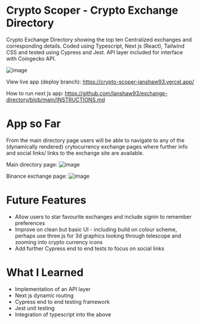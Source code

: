 # Crypto Scoper - Crypto Exchange Directory

Crypto Exchange Directory showing the top ten Centralized exchanges and corresponding details. Coded using Typescript, Next js (React), Tailwind CSS and tested using Cypress and Jest. API layer included for interface with Coingecko API.

![image](https://user-images.githubusercontent.com/76686112/186133648-4f2bf168-585a-4d56-93c2-e9b8d7577766.png)


View live app (deploy branch): https://crypto-scoper-ianshaw93.vercel.app/

How to run next js app:
https://github.com/Ianshaw93/exchange-directory/blob/main/INSTRUCTIONS.md


# App so Far

From the main directory page users will be able to navigate to any of the (dynamically rendered) crytocurrency exchange pages where further info and social links/ links to the exchange site are available.

Main directory page:
![image](https://user-images.githubusercontent.com/76686112/186133883-c931fe20-bad6-48d9-8ff1-bfceb11c7c11.png)

Binance exchange page:
![image](https://user-images.githubusercontent.com/76686112/186133995-3b446183-bd3e-4bb7-a8b1-abdcebdbf51e.png)


# Future Features

* Allow users to star favourite exchanges and include signin to remember preferences
* Improve on clean but basic UI - including build on colour scheme, perhaps use three js for 3d graphics looking through telescope and zooming into crypto currency icons 
* Add further Cypress end to end tests to focus on social links

# What I Learned

* Implementation of an API layer
* Next js dynamic routing
* Cypress end to end testing framework
* Jest unit testing
* Integration of typescript into the above
